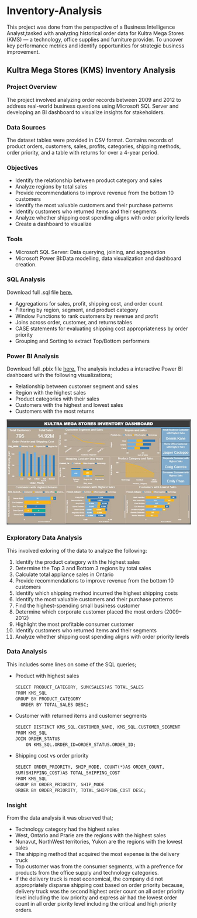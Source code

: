 # Inventory-Analysis
This project was done from the perspective of a Business Intelligence Analyst,tasked with analyzing historical order data for Kultra Mega Stores (KMS) — a technology, office supplies and furniture provider.  To uncover key performance metrics and identify opportunities for strategic business improvement.

## Kultra Mega Stores (KMS) Inventory Analysis

### Project Overview
The project involved analyzing order records between 2009 and 2012 to address real-world business questions using Microsoft SQL Server and developing an BI dashboard to visualize insights for stakeholders.

### Data Sources
The dataset tables were provided in CSV format. Contains records of product orders, customers, sales, profits, categories, shipping methods, order priority, and a table with returns for over a 4-year period.

### Objectives
- Identify the relationship between product category and sales
- Analyze regions by total sales
- Provide recommendations to improve revenue from the bottom 10 customers
- Identify the most valuable customers and their purchase patterns
- Identify customers who returned items and their segments
- Analyze whether shipping cost spending aligns with order priority levels
- Create a dashboard to visualize 

### Tools
- Microsoft SQL Server: Data querying, joining, and aggregation
- Microsoft Power BI:Data modelling, data visualization and dashboard creation.
  
### SQL Analysis
Download full .sql file [here.](https://github.com/Nissi-Olugbode/Order-data-analysis/blob/main/KMS_SQL.sql)
- Aggregations for sales, profit, shipping cost, and order count
- Filtering by region, segment, and product category
- Window Functions to rank customers by revenue and profit
- Joins across order, customer, and returns tables
- CASE statements for evaluating shipping cost appropriateness by order priority
- Grouping and Sorting to extract Top/Bottom performers

### Power BI Analysis
Download full .pbix file [here.](https://github.com/Nissi-Olugbode/Order-data-analysis/blob/main/KMS_dashboard.pbix)
The analysis includes a interactive Power BI dashboard with the following visualizations;
- Relationship between customer segment and sales
- Region with the highest sales
- Product categories with their sales
- Customers with the highest and lowest sales
- Customers with the most returns
  
![Here is a preview of the dashboard](https://github.com/Nissi-Olugbode/Order-data-analysis/blob/main/KMS%20dashboard.JPG)

### Exploratory Data Analysis
This involved exloring of the data to analyze the following:
1. Identify the product category with the highest sales
2. Determine the Top 3 and Bottom 3 regions by total sales
3. Calculate total appliance sales in Ontario
4. Provide recommendations to improve revenue from the bottom 10 customers
5. Identify which shipping method incurred the highest shipping costs
6. Identify the most valuable customers and their purchase patterns
7. Find the highest-spending small business customer
8. Determine which corporate customer placed the most orders (2009–2012)
9. Highlight the most profitable consumer customer
10. Identify customers who returned items and their segments
11. Analyze whether shipping cost spending aligns with order priority levels
    
### Data Analysis
This includes some lines on some of the SQL queries;
- Product with highest sales
  ```
  SELECT PRODUCT_CATEGORY, SUM(SALES)AS TOTAL_SALES
  FROM KMS_SQL
  GROUP BY PRODUCT_CATEGORY
	ORDER BY TOTAL_SALES DESC;
  ```

- Customer with returned items and customer segments

	```
	SELECT DISTINCT KMS_SQL.CUSTOMER_NAME, KMS_SQL.CUSTOMER_SEGMENT
	FROM KMS_SQL
	JOIN ORDER_STATUS 
		ON KMS_SQL.ORDER_ID=ORDER_STATUS.ORDER_ID;
 	```

- Shipping cost vs order priority
  	```
  	SELECT ORDER_PRIORITY, SHIP_MODE, COUNT(*)AS ORDER_COUNT, SUM(SHIPPING_COST)AS TOTAL_SHIPPING_COST
   	FROM KMS_SQL
	GROUP BY ORDER_PRIORITY, SHIP_MODE
	ORDER BY ORDER_PRIORITY, TOTAL_SHIPPING_COST DESC;
 	```


### Insight
From the data analysis it was observed that;
- Technology category had the highest sales
- West, Ontario and Prarie are the regions with the highest sales
- Nunavut, NorthWest territories, Yukon are the regions with the lowest sales
- The shipping method that acquired the most expense is the delivery truck
- Top customer was from the consumer segments, with a prefrence for products from the office supply and technology categories.
- If the delivery truck is most economical, the company did not appropriately disparse shipping cost based on order priority because, delivery truck was the second highest order count on all order priority level including the low priority and express air had the lowest order count in all order piority level including the critical and high priority orders.

